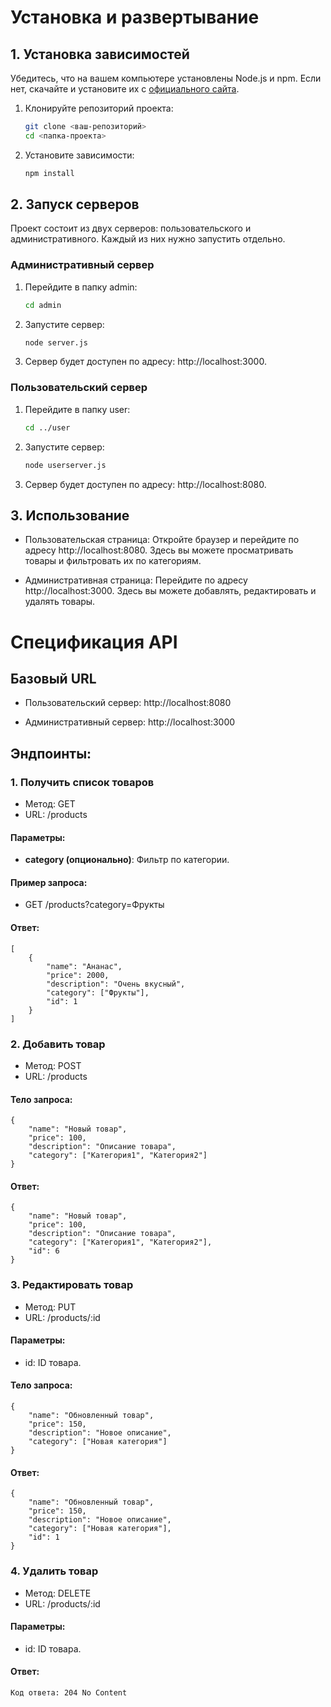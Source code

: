 # Установка и развертывание

## 1. Установка зависимостей

Убедитесь, что на вашем компьютере установлены Node.js и npm. Если нет, скачайте и установите их с [официального сайта](https://nodejs.org/).

1. Клонируйте репозиторий проекта:
    ```bash
    git clone <ваш-репозиторий>
    cd <папка-проекта>
    ```
2. Установите зависимости:
    ```bash
    npm install
    ```
## 2. Запуск серверов
Проект состоит из двух серверов: пользовательского и административного. Каждый из них нужно запустить отдельно.
### Административный сервер
1. Перейдите в папку admin:
    ```bash
    cd admin
    ```
2. Запустите сервер:
    ```bash
    node server.js
    ```
3. Сервер будет доступен по адресу: http://localhost:3000.
### Пользовательский сервер
1. Перейдите в папку user:
    ```bash
    cd ../user
    ```
2. Запустите сервер:
    ```bash
    node userserver.js
    ```
3. Сервер будет доступен по адресу: http://localhost:8080.
## 3. Использование
- Пользовательская страница: Откройте браузер и перейдите по адресу http://localhost:8080. Здесь вы можете просматривать товары и фильтровать их по категориям.

- Административная страница: Перейдите по адресу http://localhost:3000. Здесь вы можете добавлять, редактировать и удалять товары.

# Спецификация API
## Базовый URL
- Пользовательский сервер: http://localhost:8080

- Административный сервер: http://localhost:3000
## Эндпоинты:
### 1. Получить список товаров
- Метод: GET
- URL: /products

#### Параметры:
- **category (опционально)**: Фильтр по категории.

####  Пример запроса:
- GET /products?category=Фрукты
#### Ответ:
    [
        {
            "name": "Ананас",
            "price": 2000,
            "description": "Очень вкусный",
            "category": ["Фрукты"],
            "id": 1
        }
    ]
### 2. Добавить товар
- Метод: POST
- URL: /products

#### Тело запроса:
    {
        "name": "Новый товар",
        "price": 100,
        "description": "Описание товара",
        "category": ["Категория1", "Категория2"]
    }

#### Ответ:
    {
        "name": "Новый товар",
        "price": 100,
        "description": "Описание товара",
        "category": ["Категория1", "Категория2"],
        "id": 6
    }
### 3. Редактировать товар
- Метод: PUT
- URL: /products/:id
#### Параметры:
- id: ID товара.

#### Тело запроса:
    {
        "name": "Обновленный товар",
        "price": 150,
        "description": "Новое описание",
        "category": ["Новая категория"]
    }

#### Ответ:
    {
        "name": "Обновленный товар",
        "price": 150,
        "description": "Новое описание",
        "category": ["Новая категория"],
        "id": 1
    }
### 4. Удалить товар
- Метод: DELETE
- URL: /products/:id
#### Параметры:
- id: ID товара.

#### Ответ:
    Код ответа: 204 No Content